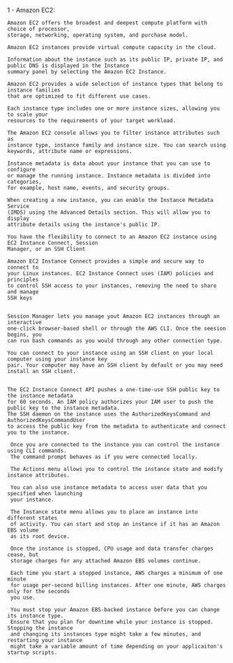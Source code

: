 1 - Amazon EC2:

    Amazon EC2 offers the broadest and deepest compute platform with choice of processor,
    storage, networking, operating system, and purchase model.
    
    Amazon EC2 instances provide virtual compute capacity in the cloud.
    
    Information about the instance such as its public IP, private IP, and public DNS is displayed in the Instance
    summary panel by selecting the Amazon EC2 Instance.
    
    Amazon EC2 provides a wide selection of instance types that belong to instance families
    that are optimized to fit different use cases.
    
    Each instance type includes one or more instance sizes, allowing you to scale your
    resources to the requirements of your target workload.
    
    The Amazon EC2 console allows you to filter instance attributes such as
    instance type, instance family and instance size. You can search using
    keywords, attribute name or expressions.
    
    Instance metadata is data about your instance that you can use to configure
    or manage the running instance. Instance metadata is divided into categories,
    for example, host name, events, and security groups.
    
    When creating a new instance, you can enable the Instance Metadata Service
    (IMDS) using the Advanced Details section. This will allow you to display
    attribute details using the instance's public IP.
    
    You have the flexibility to connect to an Amazon EC2 instance using EC2 Instance Connect, Session
    Manager, or an SSH Client
    
    Amazon EC2 Instance Connect provides a simple and secure way to connect to 
    your Linux instances. EC2 Instance Connect uses (IAM) policies and principles
    to control SSH access to your instances, removing the need to share and manage
    SSH keys
    
    
    Session Manager lets you manage yout Amazon EC2 instances through an interactive
    one-click browser-based shell or through the AWS CLI. Once the seesion begins, you
    can run bash commands as you would through any other connection type.
    
    You can connect to your instance using an SSH client on your local computer using your instance key 
    pair. Your computer may have an SSH client by default or you may need install an SSH client.
    
    
    The EC2 Instance Connect API pushes a one-time-use SSH public key to the instance metadata
    for 60 seconds. An IAM policy authorizes your IAM user to push the public key to the instance metadata.
    The SSH daemon on the instance uses the AuthorizedKeysCommand and AuthorizedKeysCommandUser 
    to access the public key from the metadata to authenticate and connect you to the instance.
    
     Once you are connected to the instance you can control the instance using CLI commands.
     The command prompt behaves as if you were connected locally.
     
     The Actions menu allows you to control the instance state and modify instance attributes.
     
     You can also use instance metadata to access user data that you specified when launching
     your instance.
     
     The Instance state menu allows you to place an instance into different states
     of activity. You can start and stop an instance if it has an Amazon EBS volume
     as its root device.
     
     Once the instance is stopped, CPU usage and data transfer charges cease, but
     storage charges for any attached Amazon EBS volumes continue.
     
     Each time you start a stopped instance, AWS charges a minimum of one minute
     for usage per-second billing instances. After one minute, AWS charges only for the seconds
     you use.
     
     You must stop your Amazon EBS-backed instance before you can change its instance type.
     Ensure that you plan for downtime while your instance is stopped. Stopping the instance
     and changing its instances type might take a few minutes, and restarting your instance 
     might take a variable amount of time depending on your applicaiton's startup scripts.
    
    
    
    
    
